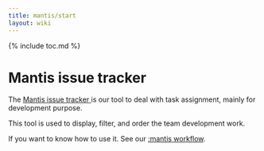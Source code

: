 ```yaml
---
title: mantis/start
layout: wiki
---
```

{% include toc.md %}
#  Mantis issue tracker

The [Mantis issue tracker ](http://www.mantisbt.org) is our tool to deal with task assignment, mainly for development purpose.

This tool is used to display, filter, and order the team development work.

If you want to know how to use it. See our [:mantis workflow](/mantis_workflow.html).
